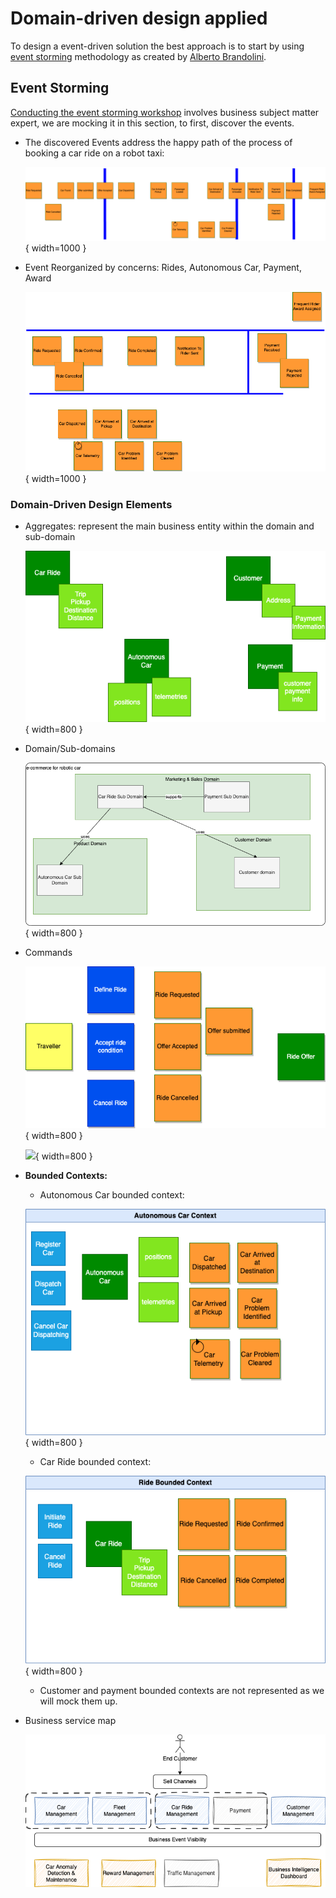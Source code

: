 # Domain-driven design applied

To design a event-driven solution the best approach is to start by using [event storming](https://jbcodeforce.github.io/eda-studies/event-storming/) methodology as created by [Alberto Brandolini](https://en.wikipedia.org/wiki/Alberto_Brandolini).

## Event Storming

[Conducting the event storming workshop](https://jbcodeforce.github.io/eda-studies/event-storming/#conducting-the-event-and-insight-storming-workshop) involves business subject matter expert, we are mocking it in this section, to first, discover the events. 

* The discovered Events address the happy path of the process of booking a car ride on a robot taxi: 

    ![](./diagrams/events-ddd.drawio.png){ width=1000 }

* Event Reorganized by concerns: Rides, Autonomous Car, Payment, Award

    ![](./diagrams/events-concern-ddd.drawio.png){ width=1000 }

### Domain-Driven Design Elements

* Aggregates: represent the main business entity within the domain and sub-domain

    ![](./diagrams/aggregate-ddd.drawio.png){ width=800 }

* Domain/Sub-domains

    ![](./diagrams/domain-ddd.drawio.png){ width=800 }

* Commands

    ![](./diagrams/cmd-actor-event.drawio.png){ width=800 }

    ![](./diagrams/command-ddd.drawio.png){ width=800 }

* **Bounded Contexts:**

    * Autonomous Car bounded context:

    ![](./diagrams/car-context.drawio.png){ width=800 }

    * Car Ride bounded context:

    ![](./diagrams/ride-context.drawio.png){ width=800 }

    * Customer and payment bounded contexts are not represented as we will mock them up.

* Business service map

    ![](./diagrams/acr-biz-comp.drawio.png)
